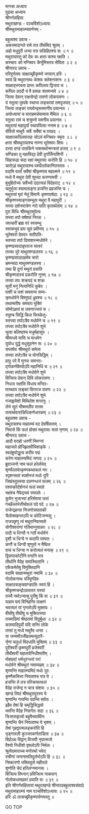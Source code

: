 मागचा अध्याय  
पुढचा अध्याय  
श्रीगर्गसंहिता  
मथुराखण्डः - पञ्चविंशोऽध्यायः  
श्रीमथुरामाहात्म्यवर्णनम् -  
  
बहुलाश्व उवाच -  
अकस्मादागते रामे तत्र तीर्थमिदं श्रुतम् ।  
अहो मधुपुरी धन्या यत्र सन्निहितश्च सः ॥ १ ॥  
मथुरायास्तु को देवः कः क्षत्ता कश्च रक्षति ।  
कश्चारः को मन्त्रिवरः कैर्भूमिस्तत्र सेविता ॥ २ ॥  
श्रीनारद उवाच -  
परिपूर्णतमः साक्षाच्छ्रीकृष्णो भगवान् हरिः ।  
स्वयं हि मथुरानाथः केशवः क्लेशनाशनः ॥ ३ ॥  
साक्षाद्‌भगवता प्राप्तः कपिलाय द्विजाय च ।  
कपिलः प्रददौ यं वै प्रसन्नः शतमन्यवे ॥ ४ ॥  
जित्वा देवान् राक्षसेन्द्रो रावणो लोकरावणः ।  
यं स्तुत्वा पुष्पके स्थाप्य लङ्कायां तमपूजयत् ॥ ५ ॥  
जित्वा लङ्कां राघवेन्द्रस्तमानीय प्रयत्नतः ।  
अयोध्यायां च वाराहमर्चयामास मैथिल ॥ ६ ॥  
स्तुत्वा रामं च शत्रुघ्नो यमनीय प्रयत्नतः ।  
मथुरायां महापुर्यां स्थापयित्वा ननाम ह ॥ ७ ॥  
सेवितो माथुरैः सर्वेः सर्वेषां च वरप्रदः ।  
साक्षात्कपिलवाराहः सोऽयं मन्त्रिवरः स्मृतः ॥ ८ ॥  
क्षत्ता श्रीमथुरायाश्च नाम्ना भूतेश्वरः शिवः ।  
दत्त्वा दण्डं पातकिने भक्त्यर्थान्मन्त्रतां व्रजत् ॥ ९ ॥  
चण्डिका तु महाविद्या देवी दुर्गार्तिनाशिनी ।  
सिंहारूढा सदा रक्षां मथुरायाः करोति हि ॥ १० ॥  
चारोऽहं मथुरायाश्च पश्यँल्लोकानितस्ततः ।  
वदामि वार्तां सर्वेषां श्रीकृष्णाय महात्मने ॥ ११ ॥  
मध्ये वै मथुरा देवी शुभदा करुणामयी ।  
बुभुक्षितेभ्यः सर्वेभ्यो ददात्यन्नं विदेहराट् ॥ १२ ॥  
चतुर्भुजा श्यामलाङ्गा व्रजन्ति प्रव्रजन्ति च ।  
मथुरायां मृतं नेतुं विमानैः कृष्णपार्षदाः ॥ १३ ॥  
श्रीकृष्णस्याङ्गसम्भूता मथुरा वै महापुरी ।  
यस्या दर्शनमात्रेण नरो याति कृतार्थताम् ॥ १४ ॥  
पुरा विधिः श्रीमथुरामुपेत्य  
     तप्त्वा तपो वर्षशतं निरन्नः ।  
जपन्हरीं ब्रह्म परं स्वयम्भूः  
     स्वायम्भुवं प्राप सुतं प्रवीणम् ॥ १५ ॥  
भूतेश्वरो देववरः सतीपति-  
     स्तप्त्वा तपो दिव्यशरन्मधोर्वने ।  
कृष्णप्रसादान्नृपराज सत्वरं  
     तस्याः पुरे माथुरमण्डलस्य ॥ १६ ॥  
कृष्णप्रसादादहमेव चारो  
     भ्रमन्सदा माथुरमण्डलस्य ।  
तथा हि दुर्गा मथुरां प्रयाति  
     श्रीकृष्णदास्यं प्रकरोति नूनम् ॥ १७ ॥  
तप्त्वा तपः शक्रपदं च शक्रः  
     सूर्यो मनुं नित्यनिधिं कुबेरः ।  
पाशी च पाशं समवाप्य सम्य-  
     ङ्‌मधोर्वने विष्णुपदं ध्रुवश्च ॥ १८ ॥  
तथाम्बरीषः समवाप मुक्तिं  
     सोमोऽक्षयं वा लवणाज्जयं च ।  
रघुश्च सिद्धिं किल चित्रकेतु-  
     स्तप्त्वा तपोऽत्रैव मधोर्वने च ॥ १९ ॥  
तप्त्वा तपोऽत्रैव मधोर्वने शुभे  
     भूत्वा बलिष्ठश्च मधुर्महासुरः ।  
श्रीमाधवे मासि च माधवेन  
     युयोध युद्धे मधुसूदनेन सः ॥ २० ॥  
सप्तर्षयः श्रीमथुरां समेत्य  
     तप्त्वा तपोऽत्रैव च योगसिद्धिम् ।  
प्रापुः परे वै मुनयः समन्ता- ‌  
     द्‌गोकर्णवैश्योऽपि महानिधिं च ॥ २१ ॥  
तप्त्वा तपोऽत्रैव मधोर्वने शुभे  
     विजित्य देवान् दिवि लोकरावणः ।  
निधाय रक्षांसि विधाय मन्दिर-  
     मास्थाय लङ्कां विरराज रावणः ॥ २२ ॥  
तप्त्वा तपोऽत्रैव मधोर्वने शुभे  
     गजाह्वयेशो मिथिलेश शन्तनुः ।  
लेभे सुतं भीष्ममतीव सत्तम  
     तत्वार्थवारान्निधिकर्णधारकम् ॥ २३ ॥  
बहुलाश्व उवाच -  
मथुरायाश्च माहात्म्यं वद देवर्षिसत्तम् ।  
निवासे किं फलं प्रोक्तं मथुरायाः सतां नृणाम् ॥ २४ ॥  
श्रीनारद उवाच -  
आदौ वराहो धरणीं निमग्नां  
     महाजले प्रोज्झितवीचिशङ्के ।  
स्वदंष्ट्रयोद्धृत्य करीव पद्मं  
     करेण माहात्म्यमिदं जगाद ॥ २५ ॥  
ब्रुवञ्जनो नाम फलं हरेर्लभेत्  
     शृण्वँल्लभेत्कृष्णकथाफलं नरः ।  
स्पृशन्सतां स्पर्शनजं मधोः पुरि  
     जिघ्रंस्तुलस्या दलगन्धजं फलम् ॥ २६ ॥  
पश्यन्हरेर्दर्शनजं फलं स्वतो  
     भक्षंश्च नैवेद्यभवं रमापतेः ।  
कुर्वन् भुजाभ्यां हरिसेवया फलं  
     गच्छँल्लभेत्तीर्थफलं पदे पदे ॥ २७ ॥  
राजेन्द्रहन्ता निजगोत्रघातकी  
     त्रैलोक्यहन्ताऽपि च कोटिजन्मसु ।  
राजञ्छृणु त्वं मथुरानिवासतो  
     योगीश्वराणां गतिमाप्नुयान्नरः ॥ २८ ॥  
पादौ च धिग्यौ न गतौ मधोर्वनं  
     दृशौ च धिग्ये न कदापि पश्यतः ।  
कर्णौ च धिग्यौ शृणुतो न मैथिल  
     वाचं च धिग्या न करोत्यलं मनाक् ॥ २९ ॥  
द्विसप्तकोटीनि वनानि यत्र  
     तीर्थानि वैदेह समास्थितानि ।  
एकैकमेतेषु विमुक्तिदानि  
     वदामि साक्षान्मथुरां नमामि ॥ ३० ॥  
गोलोकनाथः परिपूर्णदेवः  
     साक्षादसङ्ख्याण्डपतिः स्वयं हि ।  
श्रीकृष्णचन्द्रोऽवततार यस्यां  
     तस्यै नमोऽन्यासु पुरीषु किं वा ॥ ३१ ॥  
यन्नाम पापं विनिहन्ति तत्क्षणं  
     भवत्यलं यां गृणतोऽपि मुक्तयः ।  
वीथीषु वीथीषु च मुक्तिरस्याः  
     तस्मादिमां श्रेष्ठतमां विदुर्बुधाः ॥ ३२ ॥  
काश्यादिपुर्यो यदि सन्ति लोके  
     तासां तु मध्ये मथुरैव धन्या ।  
या जन्ममौञ्जीव्रतमत्युदारै-  
     र्नृणां चतुर्धा विदधाति मुक्तिम् ॥ ३३ ॥  
पुरीश्वरीं कृष्णपुरीं व्रजेश्वरीं  
     तीर्थेश्वरीं यज्ञतपोनिधीश्वरीम् ।  
मोक्षप्रदां धर्मधुरन्धरां परां  
     मधोर्वने श्रीमथुरां नमाम्यहम् ॥ ३४ ॥  
शृण्वन्ति माहात्म्यमिदं मधोः पुरः  
     कृष्णैकचित्ता नियताश्च यत्र ये ।  
व्रजन्ति ते तत्र परिक्रमात्फलं  
     वैदेह राजेन्द्र न चात्र संशयः ॥ ३५ ॥  
खण्डं त्विदं श्रीमथुरापुरस्य ये  
     शृण्वन्ति गायन्ति पठन्ति सर्वतः ।  
इहैव तेषां हि समृद्धिसिद्धयो  
     भवन्ति वैदेह निसर्गतः सदा ॥ ३६ ॥  
त्रिःसप्तकृत्वो बहुवैभवार्थिनः  
     शृण्वन्ति चैनं नियताश्च ये भृशम् ।  
तेषां गृहद्वारमलङ्करोति हि  
     भृङ्गावली कुञ्जरकर्णताडिता ॥ ३७ ॥  
विप्रोऽथ विद्वान् विजयी नृपात्मजो  
     वैश्यो निधीशो वृषलोऽपि निर्मलः ।  
श्रुत्वेदमाराच्च मनोरथो भवेत्  
     स्त्रीणां जनानामतिदुर्लभोऽपि हि ॥ ३८ ॥  
निष्कारणो भक्तियुतो महीतले  
     शृणोति चेदं हरिलग्नमानसः ।  
विजित्य विघ्नान् प्रविजित्य नाकपान्  
     गोलोकधामप्रवरं प्रयाति सः ॥ ३९ ॥  
इति श्रीगर्गसंहितायां मथुराखण्डे श्रीनारदबहुलाश्वसंवादे  
मथुरामाहात्म्यं नाम पञ्चविंशोऽध्यायः ॥ २५ ॥  
हरिः ॐ तत्सच्छ्रीकृष्णार्पणमस्तु ॥  
  
GO TOP
